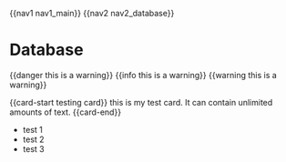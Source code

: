 {{nav1 nav1_main}}
{{nav2 nav2_database}}
# Database

{{danger this is a warning}}
{{info this is a warning}}
{{warning this is a warning}}

{{card-start testing card}}
this is my test card. It can contain unlimited amounts of text.
{{card-end}}

* test 1
* test 2
* test 3

